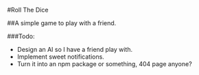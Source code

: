 #Roll The Dice

##A simple game to play with a friend.

###Todo:
- Design an AI so I have a friend play with.
- Implement sweet notifications.
- Turn it into an npm package or something, 404 page anyone? 